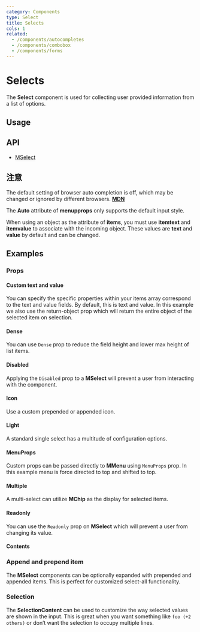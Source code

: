 ```yaml
---
category: Components
type: Select
title: Selects
cols: 1
related:
  - /components/autocompletes
  - /components/combobox
  - /components/forms
---
```


# Selects

The **Select** component is used for collecting user provided information from a list of options.

## Usage

<selects-usage></selects-usage>

## API

- [MSelect](/api/MSelect)

## 注意

<!--alert:info--> 
The default setting of browser auto completion is off, which may be changed or ignored by different browsers. **[MDN](https://developer.mozilla.org/en-US/docs/Web/Security/Securing_your_site/Turning_off_form_autocompletion)**
<!--/alert:info--> 

<!--alert:warning--> 
The **Auto** attribute of **menupprops** only supports the default input style.
<!--/alert:warning--> 

<!--alert:error--> 
When using an object as the attribute of **items**, you must use **itemtext** and **itemvalue** to associate with the incoming object. These values are **text** and **value** by default and can be changed.
<!--/alert:error--> 

## Examples

### Props

#### Custom text and value

You can specify the specific properties within your items array correspond to the text and value fields. 
By default, this is text and value. In this example we also use the return-object prop which will return the entire object of the selected item on selection.

<example file="" />

#### Dense

You can use `Dense` prop to reduce the field height and lower max height of list items.

<example file="" />

#### Disabled

Applying the `Disabled` prop to a **MSelect** will prevent a user from interacting with the component.

<example file="" />

#### Icon

Use a custom prepended or appended icon.

<example file="" />

#### Light

A standard single select has a multitude of configuration options.

<example file="" />

#### MenuProps

Custom props can be passed directly to **MMenu** using `MenuProps` prop. In this example menu is force directed to top and shifted to top.

<example file="" />

#### Multiple

A multi-select can utilize **MChip** as the display for selected items.

<example file="" />

#### Readonly

You can use the `Readonly` prop on **MSelect** which will prevent a user from changing its value.

<example file="" />

#### Contents

### Append and prepend item

The **MSelect** components can be optionally expanded with prepended and appended items. This is perfect for customized select-all functionality.

<example file="" />

### Selection

The **SelectionContent** can be used to customize the way selected values are shown in the input. This is great when you want something like `foo (+2 others)` or don’t want the selection to occupy multiple lines.

<example file="" />
